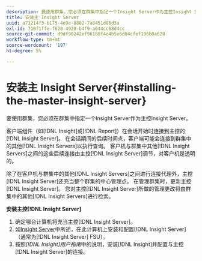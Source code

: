 ```yaml
---
description: 要使用群集，您必须在群集中指定一个Insight Server作为主控Insight Server。
title: 安装主 Insight Server
uuid: a73214f3-b175-4e9e-8802-7a8451d86d3a
exl-id: 710f1ffe-f620-4920-b4f9-a644cc68d4cc
source-git-commit: d9df90242ef96188f4e4b5e6d04cfef196b0a628
workflow-type: tm+mt
source-wordcount: '197'
ht-degree: 5%

---
```


# 安装主 Insight Server{#installing-the-master-insight-server}

要使用群集，您必须在群集中指定一个Insight Server作为主控Insight Server。

客户端组件（如[!DNL Insight]或[!DNL Report]）在会话开始时连接到主控的[!DNL Insight Server]。 在会话期间的后续时间点，客户端可能会连接到群集中的其他[!DNL Insight Servers]以执行查询。 客户机与群集中其他[!DNL Insight Servers]之间的这些后续连接由主控[!DNL Insight Server]调节，对客户机是透明的。

除了在客户机与群集中的其他[!DNL Insight Servers]之间进行连接代理外，主控[!DNL Insight Server]还充当整个群集的中心管理点。 在管理群集时，更新主控[!DNL Insight Server]。 您对主控[!DNL Insight Server]所做的管理更改将由群集中的其他[!DNL Insight Servers]进行检索。

**安装主控[!DNL Insight Server]**

1. 确定哪台计算机将充当主控[!DNL Insight Server]。
1. 如[Insight Server](../../../../../../home/c-inst-svr/c-msr-server/c-msr-server.md)中所述，在此计算机上安装和配置[!DNL Insight Server]（通常为[!DNL Insight Server] FSU）。
1. 按照&#x200B;*[!DNL Insight]用户指南*&#x200B;中的说明，安装[!DNL Insight]并配置与主控[!DNL Insight Server]的连接。
